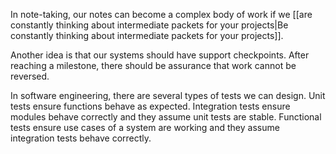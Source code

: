In note-taking, our notes can become a complex body of work if we [[are constantly thinking about intermediate packets for your projects|Be constantly thinking about intermediate packets for your projects]].

Another idea is that our systems should have support checkpoints. After reaching a milestone, there should be assurance that work cannot be reversed.

In software engineering, there are several types of tests we can design. Unit tests ensure functions behave as expected. Integration tests ensure modules behave correctly and they assume unit tests are stable. Functional tests ensure use cases of a system are working and they assume integration tests behave correctly.